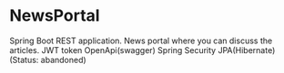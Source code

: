 # NewsPortal
Spring Boot REST application. News portal where you can discuss the articles. JWT token OpenApi(swagger) Spring Security JPA(Hibernate) (Status: abandoned)
